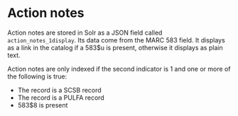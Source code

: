 # Action notes

Action notes are stored in Solr as a JSON field called
`action_notes_1display`.  Its data come from the MARC
583 field.  It displays as a link in the catalog if
a 583$u is present, otherwise it displays as plain text.

Action notes are only indexed if the second indicator is
1 and one or more of the following is true:

* The record is a SCSB record
* The record is a PULFA record
* 583$8 is present
